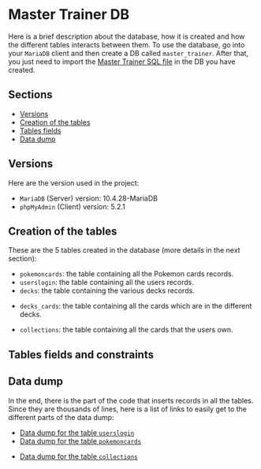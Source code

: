 # Master Trainer DB

Here is a brief description about the database, how it is created and how the different tables interacts between them. To use the database, go into your `MariaDB` client and then create a DB called `master_trainer`. After that, you just need to import the [Master Trainer SQL file](./master_trainer.sql) in the DB you have created.

## Sections

- [Versions](#versions)
- [Creation of the tables](#creation-of-the-tables)
- [Tables fields](#tables-fields-and-constraints)
- [Data dump](#data-dump)

## Versions

Here are the version used in the project:

- `MariaDB` (Server) version: 10.4.28-MariaDB
- `phpMyAdmin` (Client) version: 5.2.1

## Creation of the tables

These are the 5 tables created in the database (more details in the next section):

- `pokemoncards`: the table containing all the Pokemon cards records.
- `userslogin`: the table containing all the users records.
- `decks`: the table containing the various decks records.
<!-- This table is linked to the tables `pokemoncards` and `userslogin`. -->
- `decks_cards`: the table containing all the cards which are in the different decks.
<!-- This table is linked to the tables `pokemoncards` and `decks`. -->
- `collections`: the table containing all the cards that the users own.
  <!-- and if their cards are marked as favourite or not.  -->
  <!-- This table is linked to the tables `pokemoncards` and `userslogin`. -->

## Tables fields and constraints

<!-- inserire campi tabelle, PK FK UK -->

<!-- breve descrizione con link al codice -->

## Data dump

<!-- aggiornare linee di codice con db aggiornato -->

In the end, there is the part of the code that inserts records in all the tables. Since they are thousands of lines, here is a list of links to easily get to the different parts of the data dump:

- [Data dump for the table `userslogin`](./master_trainer.sql#L200)
- [Data dump for the table `pokemoncards`](./master_trainer.sql#L208)
<!-- + [Data dump for the table `decks`](./master_trainer.sql#L17715) -->
- [Data dump for the table `collections`](./master_trainer.sql#L17693)
<!-- + [Data dump for the table `decks_cards`](./master_trainer.sql#L17767) -->
